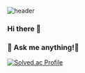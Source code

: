 ![header](https://capsule-render.vercel.app/api?type=waving&color=gradient&customColorList=2,3&height=230&section=header&text=JiHwan%20Park&fontSize=65&fontAlignY=45)


### Hi there 👋
### 💬 Ask me anything!🌱


 [![Solved.ac Profile](http://mazassumnida.wtf/api/v2/generate_badge?boj=bat522)](https://solved.ac/bat522/)


<!--

[![ParkJiHwan22's GitHub stats](https://github-readme-stats.vercel.app/api?username=ParkJiHwan22)](https://github.com/ParkJiHwan22/github-readme-stats)
[![ParkJiHwan22's GitHub stats](https://github-readme-stats.vercel.app/api?username=ParkJiHwan22)](https://github.com/ParkJiHwan22/github-readme-stats)

[![Top Langs](https://github-readme-stats.vercel.app/api/top-langs/?username=ParkJiHwan22)](https://github.com/ParkJiHwan22/github-readme-stats)

[![Solved.ac프로필](http://mazassumnida.wtf/api/v2/generate_badge?boj=bat522)](https://solved.ac/{handle})

**ParkJiHwan22/ParkJiHwan22** is a ✨ _special_ ✨ repository because its `README.md` (this file) appears on your GitHub profile.

Here are some ideas to get you started:

- 🔭 I’m currently working on ...
- 🌱 I’m currently learning ...
- 👯 I’m looking to collaborate on ...
- 🤔 I’m looking for help with ...
- 💬 Ask me about ...
- 📫 How to reach me: ...
- 😄 Pronouns: ...
- ⚡ Fun fact: ...
-->
